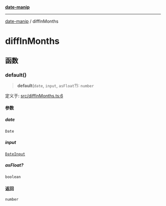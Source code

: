 [**date-manip**](index.md)

***

[date-manip](modules.md) / diffInMonths

# diffInMonths

## 函数

### default()

> **default**(`date`, `input`, `asFloat`?): `number`

定义于: [src/diffInMonths.ts:6](https://github.com/fengxinming/date-manip/blob/12d12a4c2a3486e81330ba529f3fb8271142d945/src/diffInMonths.ts#L6)

#### 参数

##### date

`Date`

##### input

[`DateInput`](types.md#dateinput)

##### asFloat?

`boolean`

#### 返回

`number`
